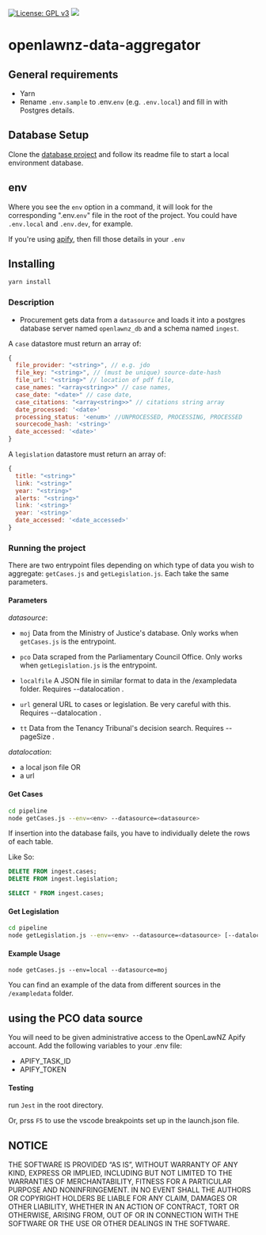 [![License: GPL v3](https://img.shields.io/badge/License-GPLv3-blue.svg)](https://www.gnu.org/licenses/gpl-3.0)
![](https://badgen.net/dependabot/openlawnz/openlawnz-data-aggregator/214537725=?icon=dependabot)

# openlawnz-data-aggregator

## General requirements

- Yarn
- Rename `.env.sample` to .env.`env` (e.g. `.env.local`) and fill in with Postgres details.

## Database Setup
Clone the [database project](https://github.com/openlawnz/openlawnz-database) and follow its readme file to start a local environment database.

## env

Where you see the `env` option in a command, it will look for the corresponding ".env.`env`" file in the root of the project. You could have `.env.local` and `.env.dev`, for example.

If you're using [apify](https://www.apify.com/), then fill those details in your `.env`

## Installing

```bash
yarn install
```

### Description

- Procurement gets data from a `datasource` and loads it into a postgres database server named `openlawnz_db` and a schema named `ingest`.

A `case` datastore must return an array of:

```javascript
{
  file_provider: "<string>", // e.g. jdo
  file_key: "<string>", // (must be unique) source-date-hash
  file_url: "<string>" // location of pdf file,
  case_names: "<array<string>>" // case names,
  case_date: "<date>" // case date,
  case_citations: "<array<string>>" // citations string array
  date_processed: '<date>'
  processing_status: '<enum>' //UNPROCESSED, PROCESSING, PROCESSED
  sourcecode_hash: '<string>'
  date_accessed: '<date>'  
}
```

A `legislation` datastore must return an array of:

```javascript
{
  title: "<string>"
  link: "<string>"
  year: "<string>"
  alerts: "<string>"
  link: '<string>'
  year: '<string>'
  date_accessed: '<date_accessed>'
}
```

### Running the project

There are two entrypoint files depending on which type of data you wish to aggregate: `getCases.js` and `getLegislation.js`. Each take the same parameters.

#### Parameters

*datasource*:

  - `moj` Data from the Ministry of Justice's database. Only works when `getCases.js` is the entrypoint.

  - `pco` Data scraped from the Parliamentary Council Office. Only works when `getLegislation.js` is the entrypoint.

  - `localfile` A JSON file in similar format to data in the /exampledata folder. Requires --datalocation .

  - `url` general URL to cases or legislation. Be very careful with this. Requires --datalocation .

  - `tt` Data from the Tenancy Tribunal's decision search. Requires --pageSize .
  

*datalocation*:

  - a local json file OR
  - a url

#### Get Cases

```bash
cd pipeline
node getCases.js --env=<env> --datasource=<datasource>
```

If insertion into the database fails, you have to individually delete the rows of each table.

Like So:  
```sql
DELETE FROM ingest.cases;
DELETE FROM ingest.legislation;

SELECT * FROM ingest.cases;
```

#### Get Legislation

```bash
cd pipeline
node getLegislation.js --env=<env> --datasource=<datasource> [--datalocation=<datalocation>]
```


#### Example Usage

```
node getCases.js --env=local --datasource=moj
```

You can find an example of the data from different sources in the `/exampledata` folder.

## using the PCO data source
You will need to be given administrative access to the OpenLawNZ Apify account. Add the following variables to your .env file:

- APIFY_TASK_ID
- APIFY_TOKEN

#### Testing
run `Jest` in the root directory.

Or, prss `F5` to use the vscode breakpoints set up in the launch.json file. 

## NOTICE

THE SOFTWARE IS PROVIDED “AS IS”, WITHOUT WARRANTY OF ANY KIND, EXPRESS OR IMPLIED, INCLUDING BUT NOT LIMITED TO THE WARRANTIES OF MERCHANTABILITY, FITNESS FOR A PARTICULAR PURPOSE AND NONINFRINGEMENT. IN NO EVENT SHALL THE AUTHORS OR COPYRIGHT HOLDERS BE LIABLE FOR ANY CLAIM, DAMAGES OR OTHER LIABILITY, WHETHER IN AN ACTION OF CONTRACT, TORT OR OTHERWISE, ARISING FROM, OUT OF OR IN CONNECTION WITH THE SOFTWARE OR THE USE OR OTHER DEALINGS IN THE SOFTWARE.
